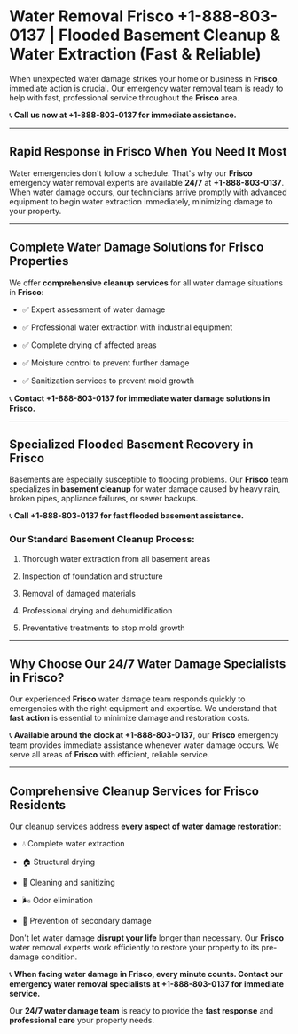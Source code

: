 # Water Removal Frisco +1-888-803-0137 | Flooded Basement Cleanup & Water Extraction (Fast & Reliable)

When unexpected water damage strikes your home or business in **Frisco**, immediate action is crucial. Our emergency water removal team is ready to help with fast, professional service throughout the **Frisco** area. 

📞 **Call us now at +1-888-803-0137 for immediate assistance.**

---

## Rapid Response in Frisco When You Need It Most

Water emergencies don't follow a schedule. That's why our **Frisco** emergency water removal experts are available **24/7** at **+1-888-803-0137**. When water damage occurs, our technicians arrive promptly with advanced equipment to begin water extraction immediately, minimizing damage to your property.

---

## Complete Water Damage Solutions for Frisco Properties

We offer **comprehensive cleanup services** for all water damage situations in **Frisco**:

- ✅ Expert assessment of water damage  
- ✅ Professional water extraction with industrial equipment  
- ✅ Complete drying of affected areas  
- ✅ Moisture control to prevent further damage  
- ✅ Sanitization services to prevent mold growth  

📞 **Contact +1-888-803-0137 for immediate water damage solutions in Frisco.**

---

## Specialized Flooded Basement Recovery in Frisco

Basements are especially susceptible to flooding problems. Our **Frisco** team specializes in **basement cleanup** for water damage caused by heavy rain, broken pipes, appliance failures, or sewer backups. 

📞 **Call +1-888-803-0137 for fast flooded basement assistance.**

### Our Standard Basement Cleanup Process:
1. Thorough water extraction from all basement areas  
2. Inspection of foundation and structure  
3. Removal of damaged materials  
4. Professional drying and dehumidification  
5. Preventative treatments to stop mold growth  

---

## Why Choose Our 24/7 Water Damage Specialists in Frisco?

Our experienced **Frisco** water damage team responds quickly to emergencies with the right equipment and expertise. We understand that **fast action** is essential to minimize damage and restoration costs.

📞 **Available around the clock at +1-888-803-0137**, our **Frisco** emergency team provides immediate assistance whenever water damage occurs. We serve all areas of **Frisco** with efficient, reliable service.

---

## Comprehensive Cleanup Services for Frisco Residents

Our cleanup services address **every aspect of water damage restoration**:

- 💧 Complete water extraction  
- 🏠 Structural drying  
- 🧼 Cleaning and sanitizing  
- 🌬️ Odor elimination  
- 🚫 Prevention of secondary damage  

Don't let water damage **disrupt your life** longer than necessary. Our **Frisco** water removal experts work efficiently to restore your property to its pre-damage condition.

📞 **When facing water damage in Frisco, every minute counts. Contact our emergency water removal specialists at +1-888-803-0137 for immediate service.**

Our **24/7 water damage team** is ready to provide the **fast response** and **professional care** your property needs.
